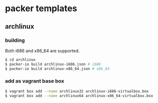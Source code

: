 packer templates
================

archlinux
---------

### building

Both i686 and x86_64 are supported.

~~~ sh
$ cd archlinux
$ packer-io build archlinux-i686.json # i686
$ packer-io build archlinux-x86_64.json # x86_64
~~~

### add as vagrant base box

~~~ sh
$ vagrant box add --name archlinux32 archlinux-i686-virtualbox.box
$ vagrant box add --name archlinux64 archlinux-x86_64-virtualbox.box
~~~
